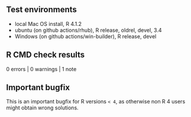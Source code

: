 ## Test environments
* local Mac OS install, R 4.1.2
* ubuntu (on github actions/rhub), R release, oldrel, devel, 3.4
* Windows (on github actions/win-builder), R release, devel

## R CMD check results

0 errors | 0 warnings | 1 note

## Important bugfix

This is an important bugfix for R versions `< 4`, as otherwise
non R 4 users might obtain wrong solutions.
